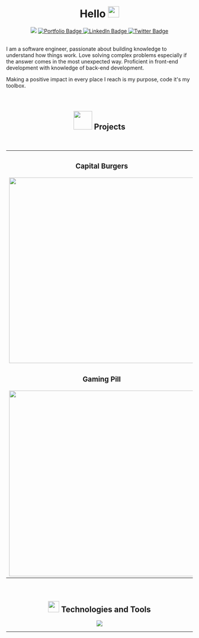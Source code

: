 

<div id="header" align="center">
  
  
   <h1> 
    Hello <img src="https://media.giphy.com/media/hvRJCLFzcasrR4ia7z/giphy.gif" width="30"/>
     </h1>  

  <img src="https://user-images.githubusercontent.com/101868896/186676818-c0630b5f-914d-4783-8942-ac3d18c6d46d.png"/>
    <a href="https://manugc.netlify.app/index.html">
  <img src="https://img.shields.io/badge/Portfolio-023e8a?style=for-the-badge" alt="Portfolio Badge"/>
    </a>
    <a href="https://www.linkedin.com/in/manugc/">
  <img src="https://img.shields.io/badge/LinkedIn-0072b1?style=for-the-badge&logo=linkedin&logoColor=white" alt="LinkedIn Badge"/>
    </a>
    <a href="https://twitter.com/Manu_GC22">
  <img src="https://img.shields.io/badge/Twitter-blue?style=for-the-badge&logo=twitter&logoColor=white" alt="Twitter Badge"/>
    </a>
  </div>
</div>
<!-- 
////////////////////
ABOUT ME
//////////////////// 
-->
<div id="aboutme">
  <br>
  <p> 
I am a software engineer, passionate about building knowledge to understand how things work. Love solving complex problems especially if the answer comes in the most unexpected way. Proficient in front-end development with knowledge of back-end development.
    
Making a positive impact in every place I reach is my purpose, code it's my toolbox.
  </p>
</div>

<br>
<!-- 
////////////////////
PROJECTS
//////////////////// 
-->
<div id="projects">
  <h2 align="center"> <img src="https://media.giphy.com/media/WNzMTQC7dLXBKoMe3K/giphy.gif" width="50"/> Projects </h2>
  <br>
  
   <table>
  <tr>
    <th> <h3> Capital Burgers </h3> <a href="https://capitalburgers.netlify.app" target="_blank"> <img src="https://media.giphy.com/media/U5PiAkVAez2p41tOg9/giphy.gif" width=500> </a> </img></th>
    <th><h3> True Paradise Tours </h3> <a href="https://trueparadisetours.netlify.app" target="_blank"> <img src="https://media.giphy.com/media/Pvqhf8rKf4DsJzvgtz/giphy.gif" width=500> </a> </th>
  </tr>
  <tr>
    <td><h3 align="center"> Gaming Pill </h3> <a href="https://gamingpill.netlify.app" target="_blank"> <img src="https://media.giphy.com/media/cjSUcauS6nwYdAaiiE/giphy.gif" width=500> </a> </td>
  </tr>

</table> 
  
</div>

<br>

<!-- 
////////////////////
TECHNOLOGIES
//////////////////// 
-->
<div id="tech" align="center">
  <h2 align="center" > 
   <img src="https://media.giphy.com/media/uhQuegHFqkVYuFMXMQ/giphy.gif" width="30"/>  Technologies and Tools
     </h2>  
<!--   <img src="https://media.giphy.com/media/meGpQMxGPC461ZD6Ad/giphy.gif" width="150"/> -->
  
<!--   <img src="https://github.com/devicons/devicon/blob/master/icons/html5/html5-original.svg" title="HTML5" alt="HTML" width="60" height="60"/>&nbsp;
  <img src="https://github.com/devicons/devicon/blob/master/icons/css3/css3-plain-wordmark.svg"  title="CSS3" alt="CSS" width="60" height="60"/>&nbsp;
  <img src="https://github.com/devicons/devicon/blob/master/icons/javascript/javascript-original.svg" title="JavaScript" alt="JavaScript" width="60" height="60"/>&nbsp;
  <img src="https://github.com/devicons/devicon/blob/master/icons/nodejs/nodejs-plain-wordmark.svg" title="NodeJS" alt="NodeJS" width="60" height="60"/>&nbsp;
  <img src="https://github.com/devicons/devicon/blob/master/icons/react/react-original-wordmark.svg" title="React" alt="React" width="60" height="60"/>&nbsp;
  <img src="https://github![techss](https://user-images.githubusercontent.com/101868896/174457462-70697d05-7f03-47c9-89cf-df35478ad1de.png)
.com/devicons/devicon/blob/master/icons/git/git-original.svg" title="Git" alt="Git" width="60" height="60"/>&nbsp; -->
  
<img src="https://user-images.githubusercontent.com/101868896/175073517-10b60592-0c52-4e53-9e57-f88750464370.png"/>



<br>
<!-- 
////////////////////
STREAK
//////////////////// 
-->
<hr>
<div align="center">

</div>
<!--
**ManuGC22/ManuGC22** is a ✨ _special_ ✨ repository because its `README.md` (this file) appears on your GitHub profile.

Here are some ideas to get you started:

- 🔭 I’m currently working on ...
- 🌱 I’m currently learning ...
- 👯 I’m looking to collaborate on ...
- 🤔 I’m looking for help with ...
- 💬 Ask me about ...
- 📫 How to reach me: ...
- 😄 Pronouns: ...
- ⚡ Fun fact: ...
-->
